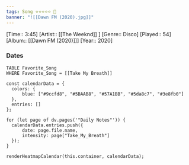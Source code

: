 ```yaml
---
tags: Song ⭐⭐⭐⭐⭐ 💛
banner: "![[Dawn FM (2020).jpg]]"
---
```

[Time:: 3:45]
[Artist:: [[The Weeknd]] ]
[Genre:: Disco]
[Played:: 54]
[Album:: [[Dawn FM (2020)]]]
[Year:: 2020]
### Dates
````dataview
TABLE Favorite_Song
WHERE Favorite_Song = [[Take My Breath]]
````

  ```dataviewjs
const calendarData = { 
	colors: { 
		blue: ["#9ccfd8", "#5BAAB8", "#57A1BB", "#5da8c7", "#3e8fb0"] 
	}, 
	entries: [] 
}; 

for (let page of dv.pages('"Daily Notes"')) { 
	calendarData.entries.push({ 
		date: page.file.name, 
		intensity: page["Take_My_Breath"]
	}); 
} 

renderHeatmapCalendar(this.container, calendarData);
```
